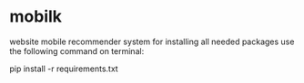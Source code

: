 # mobilk
website mobile recommender system
for installing all needed packages use the following command on terminal:

pip install -r requirements.txt

